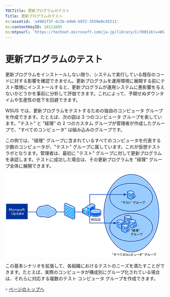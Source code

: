 ```yaml
---
TOCTitle: 更新プログラムのテスト
Title: 更新プログラムのテスト
ms:assetid: 'a4982f3f-dc3b-44b6-b9f2-3559e0c45211'
ms:contentKeyID: 18111605
ms:mtpsurl: 'https://technet.microsoft.com/ja-jp/library/Cc708516(v=WS.10)'
---
```


更新プログラムのテスト
======================

更新プログラムをインストールしない限り、システムで実行している既存のコードに対する影響を確認できません。更新プログラムを運用環境に展開する前にテスト環境にインストールすると、更新プログラムが運用システムに悪影響を与えないかどうかを事前に分析して評価できます。これによって、予期せぬダウンタイムや生産性の低下を回避できます。

WSUS では、更新プログラムをテストするための独自のコンピュータ グループを作成できます。たとえば、次の図は 3 つのコンピュータ グループを表しています。"テスト" と "経理" の 2 つのカスタム グループが管理者が作成したグループで、"すべてのコンピュータ" は組み込みのグループです。

この例では、"経理" グループに含まれているすべてのコンピュータを代表する少数のコンピュータが、"テスト" グループに属しています。これが仮想テスト ラボとなります。管理者は、最初に "テスト" グループに対して更新プログラムを承認します。テストに成功した場合は、その更新プログラムを "経理" グループ全体に展開できます。

![](images/Cc708516.57f92036-7fe1-4ba8-ae30-557a0c492b79(ja-jp,WS.10).gif)

この基本シナリオを拡張して、各組織におけるテストのニーズを満たすことができます。たとえば、実際のコンピュータが構成別にグループ化されている場合は、それらに対応する複数のテスト コンピュータ グループを作成できます。

![](images/Cc708516.arrow_px_up(ja-jp,WS.10).gif) [ページのトップへ](#ctl00_rs1_eb1_panel1)
